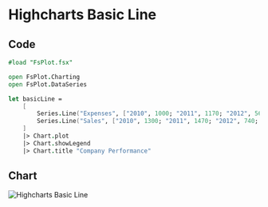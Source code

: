 Highcharts Basic Line
=====================

Code
----

```fsharp
#load "FsPlot.fsx"

open FsPlot.Charting
open FsPlot.DataSeries

let basicLine =
    [
        Series.Line("Expenses", ["2010", 1000; "2011", 1170; "2012", 560; "2013", 1030])
        Series.Line("Sales", ["2010", 1300; "2011", 1470; "2012", 740; "2013", 1330])
    ]
    |> Chart.plot
    |> Chart.showLegend
    |> Chart.title "Company Performance"
```
Chart
-----

![Highcharts Basic Line](https://raw.github.com/TahaHachana/FsPlot/master/screenshots/HighchartsBasicLine.PNG)